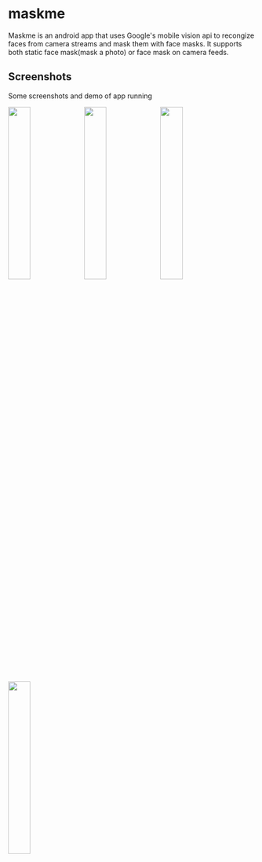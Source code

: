 # maskme

Maskme is an android app that uses Google's mobile vision api to recongize faces from camera streams and mask them with face masks. It supports both static face mask(mask a photo) or face mask on camera feeds.

## Screenshots
Some screenshots and demo of app running  
  
<img src="https://github.com/zedtang/maskme/blob/master/screenshots/demo.gif" width="30%">  
<img src="https://github.com/zedtang/maskme/blob/master/screenshots/Screenshot_2018-05-14-14-25-53.png" width="30%">  
<img src="https://github.com/zedtang/maskme/blob/master/screenshots/Screenshot_2018-05-14-14-26-01.png" width="30%">  
<img src="https://github.com/zedtang/maskme/blob/master/screenshots/Screenshot_2018-05-14-14-26-04.png" width="30%">  
